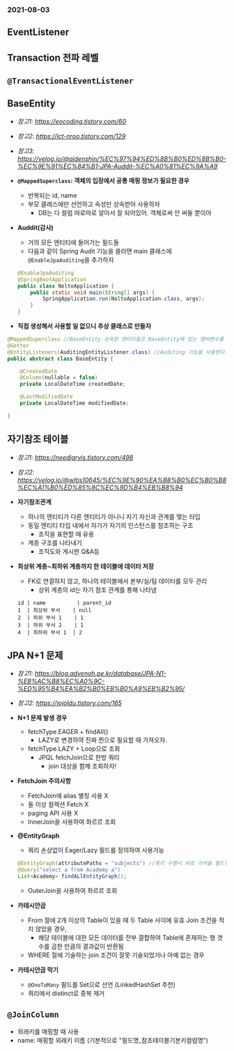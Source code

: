 ### 2021-08-03

## EventListener

## Transaction 전파 레벨

## `@TransactionalEventListener`

## BaseEntity
- *참고1: https://eocoding.tistory.com/60*
- *참고2: https://ict-nroo.tistory.com/129*
- *참고3: https://velog.io/@aidenshin/%EC%97%94%ED%8B%B0%ED%8B%B0-%EC%9E%91%EC%84%B1-JPA-Auddit-%EC%A0%81%EC%9A%A9*
- **`@MappedSuperclass`: 객체의 입장에서 공통 매핑 정보가 필요한 경우**
    - 반복되는 id, name
    - 부모 클래스에만 선언하고 속성만 상속받아 사용하자
        - DB는 다 컬럼 따로따로 알아서 잘 되어있어. 객체로써 안 써둘 뿐이야

- **Auddit(감사)**
    - 거의 모든 엔티티에 들어가는 필드들
    - 다음과 같이 Spring Audit 기능을 쓸라면 main 클래스에 `@EnableJpaAuditing`을 추가하자
    ```java
    @EnableJpaAuditing
    @SpringBootApplication
    public class NoltoApplication {
        public static void main(String[] args) {
            SpringApplication.run(NoltoApplication.class, args);
        }
    }
    ```

- **직접 생성해서 사용할 일 없으니 **추상 클래스**로 만들자**
```java
@MappedSuperclass //BaseEntity 상속한 엔티티들은 BaseEntity에 있는 멤버변수를 컬럼으로 인식
@Getter
@EntityListeners(AuditingEntityListener.class) //Auditing 기능을 사용한다. (자동으로 값을 매핑 시키겠다)
public abstract class BaseEntity {

    @CreatedDate
    @Column(nullable = false)
    private LocalDateTime createdDate;

    @LastModifiedDate
    private LocalDateTime modifiedDate;

}
```

## 자기참조 테이블
- *참고1: https://needjarvis.tistory.com/498*
- *참고2: https://velog.io/@wltjs10645/%EC%9E%90%EA%B8%B0%EC%B0%B8%EC%A1%B0%ED%85%8C%EC%9D%B4%EB%B8%94*
- **자기참조관계**
    - 하나의 엔티티가 다른 엔티티가 아니니 자기 자신과 관계를 맺는 타입
    - 동일 엔티티 타입 내에서 자기가 자기의 인스턴스를 참조하는 구조
        - 조직을 표현할 때 유용
    - 계층 구조를 나타내기
        - 조직도와 게시판 Q&A등
        
- **최상위 계층~최하위 계층까지 한 테이블에 데이터 저장**
    - FK로 연결하지 않고, 하나의 테이블에서 본부/실/팀 데이터를 모두 관리
        - 상위 계층의 id는 자기 참조 관계를 통해 나타냄
    ```
    id | name          | parent_id
    1  | 최상위 부서    | null
    2  | 하위 부서 1    | 1
    3  | 하위 부서 2    | 1
    4  | 최하위 부서 1  | 2
    ```

## JPA N+1 문제
- *참고1: https://blog.advenoh.pe.kr/database/JPA-N1-%EB%AC%B8%EC%A0%9C-%ED%95%B4%EA%B2%B0%EB%B0%A9%EB%B2%95/*
- *참고2: https://jojoldu.tistory.com/165*
- **N+1 문제 발생 경우**
    - fetchType.EAGER + findAll()
        - LAZY로 변경하여 진짜 찐으로 필요할 때 가져오자. 
    - fetchType.LAZY + Loop으로 조회
        - JPQL fetchJoin으로 한방 쿼리
            - join 대상을 함께 조회하자!
            
- **FetchJoin 주의사항**        
    - FetchJoin에 alias 별칭 사용 X
    - 둘 이상 컬렉션 Fetch X
    - paging API 사용 X
    - InnerJoin을 사용하여 촤르르 조회

- **@EntityGraph**
    - 쿼리 손상없이 Eager/Lazy 필드를 정의하여 사용가능
    ```java
    @EntityGraph(attributePaths = "subjects") //쿼리 수행시 바로 가져올 필드명 (Eager 조회로 가져옴)
    @Query("select a from Academy a")
    List<Academy> findALlEntityGraph();
    ```
    - OuterJoin을 사용하여 촤르르 조회

- **카테시안곱**
    - From 절에 2개 이상의 Table이 있을 때 두 Table 사이에 유효 Join 조건을 적지 않았을 경우, 
        - 해당 테이블에 대한 모든 데이터를 전부 결합하여 Table에 존재하는 행 갯수를 곱한 만큼의 결과값이 반환됨
    - WHERE 절에 기술하는 join 조건이 잘못 기술되었거나 아예 없는 경우

- **카테시안곱 막기**
    - `@OneToMany` 필드를 Set으로 선언 (LinkedHashSet 추천)
    - 쿼리에서 distinct로 중복 제거

## `@JoinColumn`
- 외래키를 매핑할 때 사용
- name: 매핑할 외래키 이름 (기본적으로 "필드명_참조테이블기본키컬럼명")
